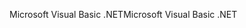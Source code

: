 <span data-ttu-id="f2c29-101">Microsoft Visual Basic .NET</span><span class="sxs-lookup"><span data-stu-id="f2c29-101">Microsoft Visual Basic .NET</span></span>